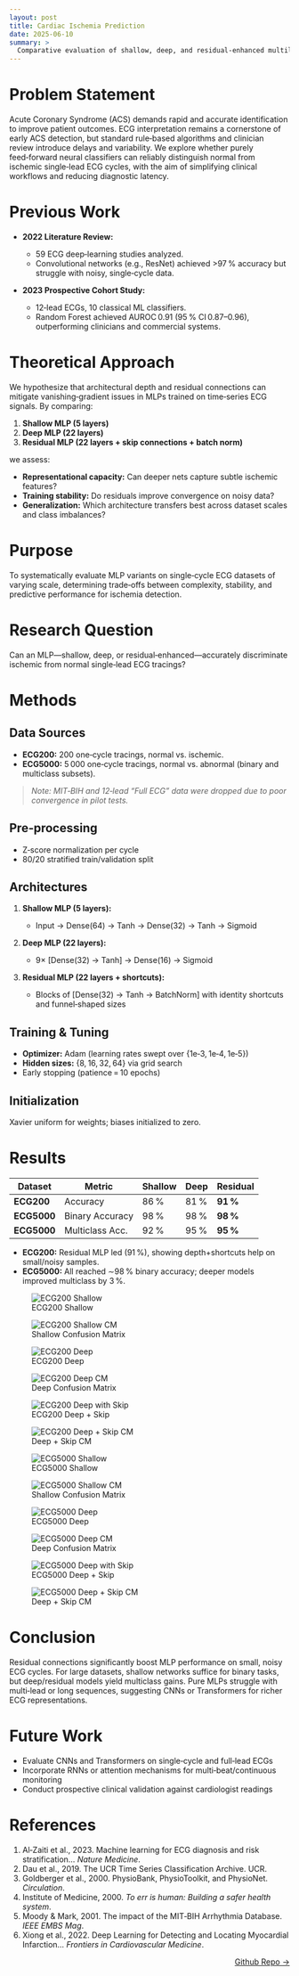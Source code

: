 ```yaml
---
layout: post
title: Cardiac Ischemia Prediction
date: 2025-06-10
summary: >
  Comparative evaluation of shallow, deep, and residual‑enhanced multilayer perceptrons for classifying single‑lead ECG tracings as normal or ischemic.  
---  
```


# Problem Statement  
Acute Coronary Syndrome (ACS) demands rapid and accurate identification to improve patient outcomes. ECG interpretation remains a cornerstone of early ACS detection, but standard rule‑based algorithms and clinician review introduce delays and variability. We explore whether purely feed‑forward neural classifiers can reliably distinguish normal from ischemic single‑lead ECG cycles, with the aim of simplifying clinical workflows and reducing diagnostic latency.

# Previous Work  
- **2022 Literature Review:**
  - 59 ECG deep‑learning studies analyzed.
  - Convolutional networks (e.g., ResNet) achieved >97 % accuracy but struggle with noisy, single‑cycle data.

- **2023 Prospective Cohort Study:**
  - 12‑lead ECGs, 10 classical ML classifiers.
  - Random Forest achieved AUROC 0.91 (95 % CI 0.87–0.96), outperforming clinicians and commercial systems.

# Theoretical Approach
We hypothesize that architectural depth and residual connections can mitigate vanishing‑gradient issues in MLPs trained on time‑series ECG signals. By comparing:

1. **Shallow MLP (5 layers)**
2. **Deep MLP (22 layers)**
3. **Residual MLP (22 layers + skip connections + batch norm)**

we assess:
- **Representational capacity:** Can deeper nets capture subtle ischemic features?
- **Training stability:** Do residuals improve convergence on noisy data?
- **Generalization:** Which architecture transfers best across dataset scales and class imbalances?

# Purpose
To systematically evaluate MLP variants on single‑cycle ECG datasets of varying scale, determining trade‑offs between complexity, stability, and predictive performance for ischemia detection.

# Research Question
Can an MLP—shallow, deep, or residual‑enhanced—accurately discriminate ischemic from normal single‑lead ECG tracings?  

# Methods

## Data Sources
- **ECG200:** 200 one‑cycle tracings, normal vs. ischemic.  
- **ECG5000:** 5 000 one‑cycle tracings, normal vs. abnormal (binary and multiclass subsets).

> *Note: MIT‑BIH and 12‑lead “Full ECG” data were dropped due to poor convergence in pilot tests.*

## Pre‑processing
- Z‑score normalization per cycle  
- 80/20 stratified train/validation split  

## Architectures
1. **Shallow MLP (5 layers):**
   - Input → Dense(64) → Tanh → Dense(32) → Tanh → Sigmoid

2. **Deep MLP (22 layers):**
   - 9× [Dense(32) → Tanh] → Dense(16) → Sigmoid

3. **Residual MLP (22 layers + shortcuts):**
   - Blocks of [Dense(32) → Tanh → BatchNorm] with identity shortcuts and funnel‑shaped sizes

## Training & Tuning
- **Optimizer:** Adam (learning rates swept over {1e‑3, 1e‑4, 1e‑5})  
- **Hidden sizes:** {8, 16, 32, 64} via grid search  
- Early stopping (patience = 10 epochs)

## Initialization
Xavier uniform for weights; biases initialized to zero.

# Results

| Dataset     | Metric          | Shallow | Deep | Residual |
|-------------|-----------------|---------|------|----------|
| **ECG200**  | Accuracy        | 86 %    | 81 % | **91 %** |
| **ECG5000** | Binary Accuracy | 98 %    | 98 % | **98 %** |
| **ECG5000** | Multiclass Acc. | 92 %    | 95 % | **95 %** |

- **ECG200:** Residual MLP led (91 %), showing depth+shortcuts help on small/noisy samples.  
- **ECG5000:** All reached ∼98 % binary accuracy; deeper models improved multiclass by 3 %.

<div class="image-row">
  <!-- ECG200 -->
  <figure>
    <img src="/assets/ecg200shallow.jpeg" alt="ECG200 Shallow">
    <figcaption>ECG200 Shallow</figcaption>
  </figure>
  <figure>
    <img src="/assets/ecg200shallowcm.jpeg" alt="ECG200 Shallow CM">
    <figcaption>Shallow Confusion Matrix</figcaption>
  </figure>

  <figure>
    <img src="/assets/ecg200deep.jpeg" alt="ECG200 Deep">
    <figcaption>ECG200 Deep</figcaption>
  </figure>
  <figure>
    <img src="/assets/ecg200deepcm.jpeg" alt="ECG200 Deep CM">
    <figcaption>Deep Confusion Matrix</figcaption>
  </figure>

  <figure>
    <img src="/assets/ecg200deepwithsr.jpeg" alt="ECG200 Deep with Skip">
    <figcaption>ECG200 Deep + Skip</figcaption>
  </figure>
  <figure>
    <img src="/assets/ecg200deepwithsrcm.jpeg" alt="ECG200 Deep + Skip CM">
    <figcaption>Deep + Skip CM</figcaption>
  </figure>

  <!-- ECG5000 -->
  <figure>
    <img src="/assets/ecg5000shallow.jpeg" alt="ECG5000 Shallow">
    <figcaption>ECG5000 Shallow</figcaption>
  </figure>
  <figure>
    <img src="/assets/ecg5000shallowcm.jpeg" alt="ECG5000 Shallow CM">
    <figcaption>Shallow Confusion Matrix</figcaption>
  </figure>

  <figure>
    <img src="/assets/ecg5000deep.jpeg" alt="ECG5000 Deep">
    <figcaption>ECG5000 Deep</figcaption>
  </figure>
  <figure>
    <img src="/assets/ecg5000deepcm.jpeg" alt="ECG5000 Deep CM">
    <figcaption>Deep Confusion Matrix</figcaption>
  </figure>

  <figure>
    <img src="/assets/ecg5000deepwithsr.jpeg" alt="ECG5000 Deep with Skip">
    <figcaption>ECG5000 Deep + Skip</figcaption>
  </figure>
  <figure>
    <img src="/assets/ecg5000deepwithsrcm.jpeg" alt="ECG5000 Deep + Skip CM">
    <figcaption>Deep + Skip CM</figcaption>
  </figure>
</div>


# Conclusion
Residual connections significantly boost MLP performance on small, noisy ECG cycles. For large datasets, shallow networks suffice for binary tasks, but deep/residual models yield multiclass gains. Pure MLPs struggle with multi‑lead or long sequences, suggesting CNNs or Transformers for richer ECG representations.

# Future Work
- Evaluate CNNs and Transformers on single‑cycle and full‑lead ECGs  
- Incorporate RNNs or attention mechanisms for multi‑beat/continuous monitoring  
- Conduct prospective clinical validation against cardiologist readings  

# References
1. Al‑Zaiti et al., 2023. Machine learning for ECG diagnosis and risk stratification… _Nature Medicine_.  
2. Dau et al., 2019. The UCR Time Series Classification Archive. UCR.  
3. Goldberger et al., 2000. PhysioBank, PhysioToolkit, and PhysioNet. _Circulation_.  
4. Institute of Medicine, 2000. _To err is human: Building a safer health system_.  
5. Moody & Mark, 2001. The impact of the MIT‑BIH Arrhythmia Database. _IEEE EMBS Mag_.  
6. Xiong et al., 2022. Deep Learning for Detecting and Locating Myocardial Infarction… _Frontiers in Cardiovascular Medicine_.  

<a href="https://github.com/dmeverly/MLP-on-ECG" style="display: block; text-align:right;" target = "_blank">  Github Repo -> </a>  
